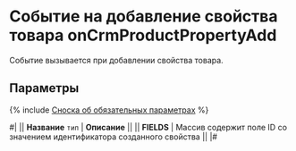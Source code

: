 # Событие на добавление свойства товара onCrmProductPropertyAdd

Событие вызывается при добавлении свойства товара.

## Параметры

{% include [Сноска об обязательных параметрах](../../../../../_includes/required.md) %}

#|
|| **Название**
`тип` | **Описание** ||
|| **FIELDS** | Массив содержит поле ID со значением идентификатора созданного свойства ||
|#